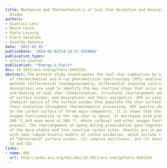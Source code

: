 ```yaml
---
title: Mechanism and Thermochemistry of Coal Char Oxidation and Desorption of Surface
  Oxides
authors:
- Gianluca Levi
- Mauro Causà
- Paolo Lacovig
- Piero Salatino
- Osvalda Senneca
date: '2017-01-01'
publishDate: '2024-02-02T14:14:57.435908Z'
publication_types:
- article-journal
publication: '*Energy & Fuels*'
doi: 10.1021/acs.energyfuels.6b02324
abstract: The present study investigates the coal char combustion by a combination
  of thermochemical and X-ray photoemission spectroscopy (XPS) analyses. Thermoanalytical
  methods (differential thermogravimetry, differential scanning calorimetry, and temperature-programmed
  desorption) are used to identify the key reactive steps that occur upon oxidation
  and heating of coal char (chemisorption, structural rearrangement and switchover
  of surface oxides, and desorption) and their energetics. XPS is used to reveal the
  chemical nature of the surface oxides that populate the char surface and to monitor
  their evolution throughout thermochemical processing. XPS spectra show the presence
  on the carbon surface of three main components. It is shown that the most abundant
  oxygen functionality in the raw char is epoxy. It decreases with preoxidation at
  300 °C and even more at 500 °C, where carboxyl and ether oxygen functionalities
  prevail. The rearrangement of epoxy during preoxidation goes together with activation
  of the more stable and less reactive carbon sites. Results are in good agreement
  with semi-lumped kinetic models of carbon oxidation, which include (1) formation
  of “metastable” surface oxides, (2) complex switchover, and (3) desorption into
  CO and CO2.
links:
- name: URL
  url: http://pubs.acs.org/doi/abs/10.1021/acs.energyfuels.6b02324
---
```

